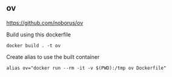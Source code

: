 ov
---
https://github.com/noborus/ov

Build using this dockerfile

`docker build . -t ov`

Create alias to use the built container

`alias ov="docker run --rm -it -v $(PWD):/tmp ov Dockerfile"`
